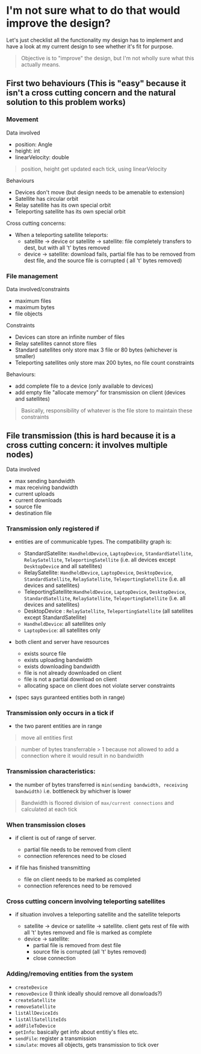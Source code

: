 # I'm not sure what to do that would improve the design? 

Let's just checklist all the functionality my design has to implement and have a look at my current design to see whether it's fit for purpose. 

> Objective is to "improve" the design, but I'm not wholly sure what this actually means. 

## First two behaviours (This is "easy" because it isn't a cross cutting concern and the natural solution to this problem works)
### Movement
Data involved
- position: Angle
- height: int
- linearVelocity: double

> position, height get updated each tick, using linearVelocity

Behaviours
- Devices don't move (but design needs to be amenable to extension)
- Satellite has circular orbit
- Relay satellite has its own special orbit
- Teleporting satellite has its own special orbit

Cross cutting concerns: 
- When a teleporting satellite teleports: 
    - satellite -> device or satellite -> satellite: file completely transfers to dest, but with all 't' bytes removed
    - device -> satellite: download fails, partial file has to be removed from dest file, and the source file is corrupted ( all 't' bytes removed)


### File management
Data involved/constraints 
- maximum files 
- maximum bytes
- file objects 

Constraints
- Devices can store an infinite number of files
- Relay satellites cannot store files
- Standard satellites only store max 3 file or 80 bytes (whichever is smaller)
- Teleporting satellites only store max 200 bytes, no file count constraints


Behaviours: 
- add complete file to a device (only available to devices)
- add empty file "allocate memory" for transmission on client (devices and satellites)


> Basically, responsibility of whatever is the file store to maintain these constraints



## File transmission (this is hard because it is a cross cutting concern: it involves multiple nodes)
Data involved
- max sending bandwidth
- max receiving bandwidth
- current uploads
- current downloads
- source file
- destination file 

### Transmission only registered if
- entities are of communicable types. The compatibility graph is:
    - StandardSatellite: `HandheldDevice`, `LaptopDevice`, `StandardSatellite`, `RelaySatellite`, `TeleportingSatellite` (i.e. all devices except `DesktopDevice` and all satellites)
    - RelaySatellite: `HandheldDevice`, `LaptopDevice`, `DesktopDevice`, `StandardSatellite`, `RelaySatellite`, `TeleportingSatellite` (i.e. all devices and satellites)
    - TeleportingSatellite:`HandheldDevice`, `LaptopDevice`, `DesktopDevice`, `StandardSatellite`, `RelaySatellite`, `TeleportingSatellite` (i.e. all devices and satellites)
    - DesktopDevice : `RelaySatellite`, `TeleportingSatellite` (all satellites except StandardSatellite)
    - `HandheldDevice`: all satellites only
    - `LaptopDevice`: all satellites only
    
- both client and server have resources
    - exists source file
    - exists uploading bandwidth
    - exists downloading bandwidth
    - file is not already downloaded on client
    - file is not a partial download on client
    - allocating space on client does not violate server constraints

- (spec says guranteed entities both in range)


### Transmission only occurs in a tick if

- the two parent entities are in range

> move all entities first

> number of bytes transferrable > 1 because not allowed to add a connection where it would result in no bandwidth


### Transmission characteristics: 
- the number of bytes transferred is `min(sending bandwidth, receiving bandwidth)` i.e. bottleneck by whichver is lower

> Bandwidth is floored division of `max/current connections` and calculated at each tick


### When transmission closes
- if client is out of range of server.
    - partial file needs to be removed from client
    - connection references need to be closed

- if file has finished transmitting
    - file on client needs to be marked as completed
    - connection references need to be removed
    
### Cross cutting concern involving teleporting satellites
- if situation involves a teleporting satellite and the satellite teleports

    - satellite -> device or satellite -> satellite. client gets rest of file with all 't' bytes removed and file is marked as complete
    - device -> satellite: 
        - partial file is removed from dest file
        - source file is corrupted (all 't' bytes removed)
        - close connection 




### Adding/removing entities from the system
- `createDevice`
- `removeDevice`  (I think ideally should remove all donwloads?)
- `createSatellite`
- `removeSatellite`
- `listAllDeviceIds`
- `listAllSatelliteIds`
- `addFileToDevice`
- `getInfo`: basically get info about entitiy's files etc.
- `sendFile`: register a transmission 
- `simulate`: moves all objects, gets transmission to tick over
